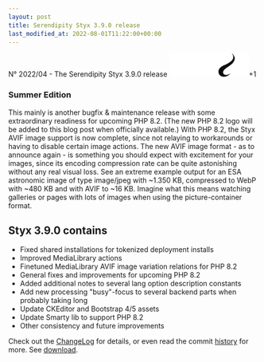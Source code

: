 ```yaml
---
layout: post
title: Serendipity Styx 3.9.0 release
last_modified_at: 2022-08-01T11:22:00+00:00
---
```


N° 2022/04 - The Serendipity Styx 3.9.0 release <img class="php8" src="/i/b/logo_php8_1.svg" alt="php8.1" width="160" height="48">+1

### Summer Edition

This mainly is another bugfix & maintenance release with some extraordinary readiness for upcoming PHP 8.2. (The new PHP 8.2 logo will be added to this blog post when officially available.)
With PHP 8.2, the Styx AVIF image support is now complete, since not relaying to workarounds or having to disable certain image actions.
The new AVIF image format - as to announce again - is something you should expect with excitement for your images, since its encoding compression rate can be quite astonishing without any real visual loss. See an extreme example output for an ESA astronomic image of type image/jpeg with ~1.350 KB, compressed to WebP with ~480 KB and with AVIF to ~16 KB. Imagine what this means watching galleries or pages with lots of images when using the picture-container format.

## Styx 3.9.0 contains

  - Fixed shared installations for tokenized deployment installs
  - Improved MediaLibrary actions
  - Finetuned MediaLibrary AVIF image variation relations for PHP 8.2
  - General fixes and improvements for upcoming PHP 8.2
  - Added additional notes to several lang option description constants
  - Add new processing "busy"-focus to several backend parts when probably taking long
  - Update CKEditor and Bootstrap 4/5 assets
  - Update Smarty lib to support PHP 8.2
  - Other consistency and future improvements

Check out the [ChangeLog](https://github.com/ophian/styx/blob/3.9.0/docs/NEWS) for details, or even read the commit [history](https://github.com/ophian/styx/commits/3.9.0) for more. See [download](https://github.com/ophian/styx/releases/tag/3.9.0).
